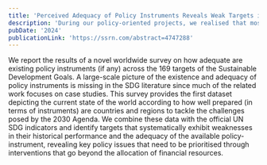```yaml
---
title: 'Perceived Adequacy of Policy Instruments Reveals Weak Targets in the Sustainable Development Goals'
description: 'During our policy-oriented projects, we realised that most impact evaluation studies assumed that relevant policy instruments exist. From our experience of talking to hundreds of policymakers and analysing highly disaggregate data on government programmes, it was clear that this is an often untested assumption. In fact, a global picture of the existence or adequacy of policy instruments across policy issues dis no exist. Hence, we ran a worldwide expert survey and gathered more than 130,000 responses on the existence and adequacy of policy instruments in the Sustainable Development Goals, creating the first large-scale dataset in this topic.'
pubDate: '2024'
publicationLink: 'https://ssrn.com/abstract=4747288'
---
```


We report the results of a novel worldwide survey on how adequate are existing policy instruments (if any) across the 169 targets of the Sustainable Development Goals. A large-scale picture of the existence and adequacy of policy instruments is missing in the SDG literature since much of the related work focuses on case studies. This survey provides the first dataset depicting the current state of the world according to how well prepared (in terms of instruments) are countries and regions to tackle the challenges posed by the 2030 Agenda. We combine these data with the official UN SDG indicators and identify targets that systematically exhibit weaknesses in their historical performance and the adequacy of the available policy-instrument, revealing key policy issues that need to be prioritised through interventions that go beyond the allocation of financial resources.